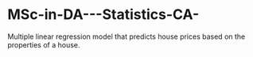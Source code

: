 # MSc-in-DA---Statistics-CA-
Multiple linear regression model that predicts house prices based on the properties of a house.
